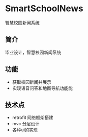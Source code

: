 # SmartSchoolNews
智慧校园新闻系统

## 简介

毕业设计，智慧校园新闻系统

## 功能

- 获取校园新闻并展示
- 实现语音问答和地图导航功能能

## 技术点

- retrofit 网络框架搭建
- mvc 分层设计
- 各种ui的实现
